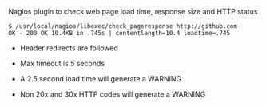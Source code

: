 Nagios plugin to check web page load time, response size and HTTP status

    $ /usr/local/nagios/libexec/check_pageresponse http://github.com
    OK - 200 OK 10.4KB in .745s | contentlength=10.4 loadtime=.745

* Header redirects are followed

* Max timeout is 5 seconds

* A 2.5 second load time will generate a WARNING

* Non 20x and 30x HTTP codes will generate a WARNING
